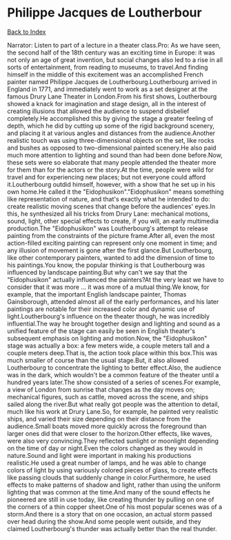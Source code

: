 # Philippe Jacques de Loutherbour
[Back to Index](https://github.com/windows10010/tpoExtractor/blob/master/README.md)

Narrator: Listen to part of a lecture in a theater class.Pro: As we have seen, the second half of the 18th century was an exciting time in Europe: it was not only an age of great invention, but social changes also led to a rise in all sorts of entertainment, from reading to museums, to travel.And finding himself in the middle of this excitement was an accomplished French painter named Philippe Jacques de Loutherbourg.Loutherbourg arrived in England in 1771, and immediately went to work as a set designer at the famous Drury Lane Theater in London.From his first shows, Loutherbourg showed a knack for imagination and stage design, all in the interest of creating illusions that allowed the audience to suspend disbelief completely.He accomplished this by giving the stage a greater feeling of depth, which he did by cutting up some of the rigid background scenery, and placing it at various angles and distances from the audience.Another realistic touch was using three-dimensional objects on the set, like rocks and bushes as opposed to two-dimensional painted scenery.He also paid much more attention to lighting and sound than had been done before.Now, these sets were so elaborate that many people attended the theater more for them than for the actors or the story.At the time, people were wild for travel and for experiencing new places; but not everyone could afford it.Loutherbourg outdid himself, however, with a show that he set up in his own home.He called it the "Eidophusikon"."Eidophusikon" means something like representation of nature, and that's exactly what he intended to do: create realistic moving scenes that change before the audiences' eyes.In this, he synthesized all his tricks from Drury Lane: mechanical motions, sound, light, other special effects to create, if you will, an early multimedia production.The "Eidophusikon" was Loutherbourg's attempt to release painting from the constraints of the picture frame.After all, even the most action-filled exciting painting can represent only one moment in time; and any illusion of movement is gone after the first glance.But Loutherbourg, like other contemporary painters, wanted to add the dimension of time to his paintings.You know, the popular thinking is that Loutherbourg was influenced by landscape painting.But why can't we say that the "Eidophusikon" actually influenced the painters?At the very least we have to consider that it was more ... it was more of a mutual thing.We know, for example, that the important English landscape painter, Thomas Gainsborough, attended almost all of the early performances, and his later paintings are notable for their increased color and dynamic use of light.Loutherbourg's influence on the theater though, he was incredibly influential.The way he brought together design and lighting and sound as a unified feature of the stage can easily be seen in English theater's subsequent emphasis on lighting and motion.Now, the "Eidophusikon" stage was actually a box: a few meters wide, a couple meters tall and a couple meters deep.That is, the action took place within this box.This was much smaller of course than the usual stage.But, it also allowed Loutherbourg to concentrate the lighting to better effect.Also, the audience was in the dark, which wouldn't be a common feature of the theater until a hundred years later.The show consisted of a series of scenes.For example, a view of London from sunrise that changes as the day moves on; mechanical figures, such as cattle, moved across the scene, and ships sailed along the river.But what really got people was the attention to detail, much like his work at Drury Lane.So, for example, he painted very realistic ships, and varied their size depending on their distance from the audience.Small boats moved more quickly across the foreground than larger ones did that were closer to the horizon.Other effects, like waves, were also very convincing.They reflected sunlight or moonlight depending on the time of day or night.Even the colors changed as they would in nature.Sound and light were important in making his productions realistic.He used a great number of lamps, and he was able to change colors of light by using variously colored pieces of glass, to create effects like passing clouds that suddenly change in color.Furthermore, he used effects to make patterns of shadow and light, rather than using the uniform lighting that was common at the time.And many of the sound effects he pioneered are still in use today, like creating thunder by pulling on one of the corners of a thin copper sheet.One of his most popular scenes was of a storm.And there is a story that on one occasion, an actual storm passed over head during the show.And some people went outside, and they claimed Loutherbourg's thunder was actually better than the real thunder. 